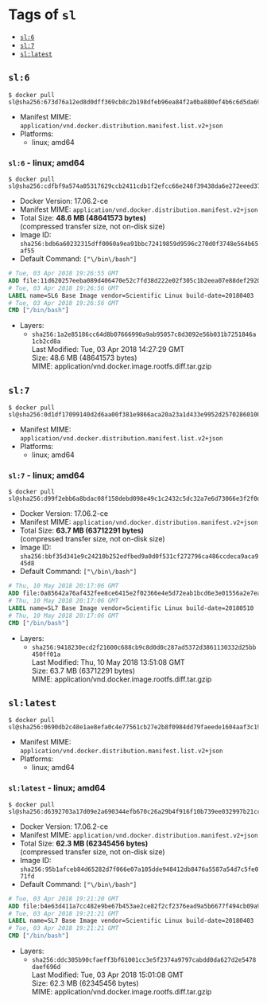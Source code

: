 <!-- THIS FILE IS GENERATED VIA './update-remote.sh' -->

# Tags of `sl`

-	[`sl:6`](#sl6)
-	[`sl:7`](#sl7)
-	[`sl:latest`](#sllatest)

## `sl:6`

```console
$ docker pull sl@sha256:673d76a12ed8d0dff369cb8c2b198dfeb96ea84f2a0ba880ef4b6c6d5da692e1
```

-	Manifest MIME: `application/vnd.docker.distribution.manifest.list.v2+json`
-	Platforms:
	-	linux; amd64

### `sl:6` - linux; amd64

```console
$ docker pull sl@sha256:cdfbf9a574a05317629ccb2411cdb1f2efcc66e248f39438da6e272eeed3755e
```

-	Docker Version: 17.06.2-ce
-	Manifest MIME: `application/vnd.docker.distribution.manifest.v2+json`
-	Total Size: **48.6 MB (48641573 bytes)**  
	(compressed transfer size, not on-disk size)
-	Image ID: `sha256:bdb6a60232315dff0060a9ea91bbc72419859d9596c270d0f3748e564b65af55`
-	Default Command: `["\/bin\/bash"]`

```dockerfile
# Tue, 03 Apr 2018 19:26:55 GMT
ADD file:11d620257eeba089d406470e52c7fd38d222e02f305c1b2eea07e88def2920fc in / 
# Tue, 03 Apr 2018 19:26:56 GMT
LABEL name=SL6 Base Image vendor=Scientific Linux build-date=20180403
# Tue, 03 Apr 2018 19:26:56 GMT
CMD ["/bin/bash"]
```

-	Layers:
	-	`sha256:1a2e85186cc64d8b07666990a9ab95057c8d3092e56b031b7251846a1cb2cd8a`  
		Last Modified: Tue, 03 Apr 2018 14:27:29 GMT  
		Size: 48.6 MB (48641573 bytes)  
		MIME: application/vnd.docker.image.rootfs.diff.tar.gzip

## `sl:7`

```console
$ docker pull sl@sha256:0d1df17099140d2d6aa00f381e9866aca20a23a1d433e9952d25702860100d83
```

-	Manifest MIME: `application/vnd.docker.distribution.manifest.list.v2+json`
-	Platforms:
	-	linux; amd64

### `sl:7` - linux; amd64

```console
$ docker pull sl@sha256:d99f2ebb6a8bdac08f158debd098e49c1c2432c5dc32a7e6d73066e3f2f0d61b
```

-	Docker Version: 17.06.2-ce
-	Manifest MIME: `application/vnd.docker.distribution.manifest.v2+json`
-	Total Size: **63.7 MB (63712291 bytes)**  
	(compressed transfer size, not on-disk size)
-	Image ID: `sha256:bbf35d341e9c24210b252edfbed9a0d0f531cf272796ca486ccdeca9aca945d8`
-	Default Command: `["\/bin\/bash"]`

```dockerfile
# Thu, 10 May 2018 20:17:06 GMT
ADD file:0a85642a76af432fee8ce6415e2f02366e4e5d72eab1bcd6e3e01556a2e7eadf in / 
# Thu, 10 May 2018 20:17:06 GMT
LABEL name=SL7 Base Image vendor=Scientific Linux build-date=20180510
# Thu, 10 May 2018 20:17:06 GMT
CMD ["/bin/bash"]
```

-	Layers:
	-	`sha256:9418230ecd2f21600c688cb9c8d0d0c287ad5372d3861130332d25bb450ff01a`  
		Last Modified: Thu, 10 May 2018 13:51:08 GMT  
		Size: 63.7 MB (63712291 bytes)  
		MIME: application/vnd.docker.image.rootfs.diff.tar.gzip

## `sl:latest`

```console
$ docker pull sl@sha256:0690db2c48e1ae8efa0c4e77561cb27e2b8f0984dd79faeede1604aaf3c19721
```

-	Manifest MIME: `application/vnd.docker.distribution.manifest.list.v2+json`
-	Platforms:
	-	linux; amd64

### `sl:latest` - linux; amd64

```console
$ docker pull sl@sha256:d6392703a17d09e2a690344efb670c26a29b4f916f10b739ee032997b21cc115
```

-	Docker Version: 17.06.2-ce
-	Manifest MIME: `application/vnd.docker.distribution.manifest.v2+json`
-	Total Size: **62.3 MB (62345456 bytes)**  
	(compressed transfer size, not on-disk size)
-	Image ID: `sha256:95b1afceb84d65282d7f066e07a105dde948412db8476a5587a54d7c5fe071fd`
-	Default Command: `["\/bin\/bash"]`

```dockerfile
# Tue, 03 Apr 2018 19:21:20 GMT
ADD file:b4e63d411a7cc482e9be67b453ae2ce82f2cf2376ead9a5b6677f494cb09a9b1 in / 
# Tue, 03 Apr 2018 19:21:21 GMT
LABEL name=SL7 Base Image vendor=Scientific Linux build-date=20180403
# Tue, 03 Apr 2018 19:21:21 GMT
CMD ["/bin/bash"]
```

-	Layers:
	-	`sha256:ddc305b90cfaeff3bf61001cc3e5f2374a9797cabdd0da627d2e5478daef696d`  
		Last Modified: Tue, 03 Apr 2018 15:01:08 GMT  
		Size: 62.3 MB (62345456 bytes)  
		MIME: application/vnd.docker.image.rootfs.diff.tar.gzip
